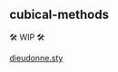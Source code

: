 cubical-methods
---------------

🛠️ WIP 🛠️

[dieudonne.sty](https://github.com/jonsterling/latex-dieudonne)
